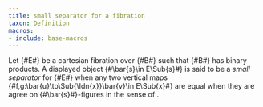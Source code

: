 ```yaml
---
title: small separator for a fibration
taxon: Definition
macros:
- include: base-macros
---
```


Let {#E#} be a cartesian fibration over {#B#} such that {#B#} has
binary products. A displayed object {#\bar{s}\in E\Sub{s}#} is said to be a
*small separator* for {#E#} when any two vertical maps {#f,g:\bar{u}\to\Sub{\Idn{x}}\bar{v}\in E\Sub{x}#} are equal when they are agree on {#\bar{s}#}-figures in the sense of [](frct-002I).
